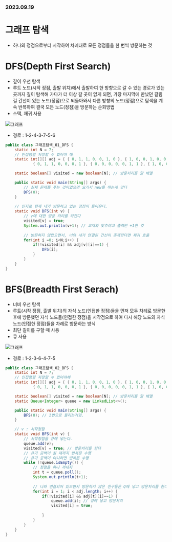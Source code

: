 ### 2023.09.19
# 그래프 탐색
- 하나의 정점으로부터 시작하여 차례대로 모든 정점들을 한 번씩 방문하는 것

# DFS(Depth First Search)
- 깊이 우선 탐색
- 루트 노드(시작 정점, 출발 위치)에서 출발하여 한 방향으로 갈 수 있는 경로가 있는 곳까지 깊이 탐색해 가다가 더 이상 갈 곳이 없게 되면, 가장 마지막에 만났던 갈림길 간선이 있는 노드(정점)으로 되돌아와서 다른 방향의 노드(정점)으로 탐색을 계속 반복하여 결국 모든 노드(정점)을 방문하는 순회방법
- 스택, 재귀 사용

![그래프](https://github.com/namoo1818/TIL/assets/50236187/7ac1df9d-d516-486f-801f-ca1284166bf8)
- 경로 : 1-2-4-3-7-5-6
```java
public class 그래프탐색_01_DFS {
	static int N = 7;
	// 인접행렬 저장할 수 있어야 해
	static int[][] adj = { { 0, 1, 1, 0, 0, 1, 0 }, { 1, 0, 0, 1, 0, 0, 1 }, { 1, 0, 0, 1, 0, 0, 0 },
			{ 0, 1, 1, 0, 0, 0, 1 }, { 0, 0, 0, 0, 0, 1, 1 }, { 1, 0, 0, 0, 1, 0, 0 }, { 0, 1, 0, 1, 1, 0, 0 } };

	static boolean[] visited = new boolean[N]; // 방문처리를 할 배열

	public static void main(String[] args) {
		// 실제 문제를 푸는 것이였으면 요기서 new를 하는게 맞다
		DFS(0);
	}
	
	// 인자로 현재 내가 방문하고 있는 정점이 들어온다.
	static void DFS(int v) {
		// v에 대한 방문 처리를 하겠다
		visited[v] = true;
		System.out.println(v+1); // 교재와 맞추려고 출력만 +1한 것
		
		// 방문하지 않았으면서, 너와 내가 연결된 간선이 존재한다면 재귀 호출
		for(int i =0; i<N;i++) {
			if(!visited[i] && adj[v][i]==1) {
				DFS(i);
			}
		}
	}
}
```


# BFS(Breadth First Serach)
- 너비 우선 탐색
- 루트(시작 정점, 출발 위치)의 자식 노드(인접한 정점)들을 먼저 모두 차례로 방문한 후에 방문했던 자식 노드들(인접한 정점)을 시작점으로 하여 다시 해당 노드의 자식 노드(인접한 정점)들을 차례로 방문하는 방식
- 최단 길이를 구할 때 사용
- 큐 사용

![그래프](https://github.com/namoo1818/TIL/assets/50236187/7ac1df9d-d516-486f-801f-ca1284166bf8)
- 경로 : 1-2-3-6-4-7-5
```java
public class 그래프탐색_02_BFS {
	static int N = 7;
	// 인접행렬 저장할 수 있어야해
	static int[][] adj = { { 0, 1, 1, 0, 0, 1, 0 }, { 1, 0, 0, 1, 0, 0, 1 }, { 1, 0, 0, 1, 0, 0, 0 },
			{ 0, 1, 1, 0, 0, 0, 1 }, { 0, 0, 0, 0, 0, 1, 1 }, { 1, 0, 0, 0, 1, 0, 0 }, { 0, 1, 0, 1, 1, 0, 0 } };

	static boolean[] visited = new boolean[N]; // 방문처리를 할 배열
	static Queue<Integer> queue = new LinkedList<>();

	public static void main(String[] args) {
		BFS(0); // 1번으로 들리는거임.
	}

	// v : 시작정점
	static void BFS(int v) {
		// 시작정점을 큐에 넣는다.
		queue.add(v);
		visited[v] = true; // 방문처리를 한다
		// 큐가 공백이 될 때까지 반복문 수행
		// 큐가 공백이 아니라면 반복문 수행
		while (!queue.isEmpty()) {
			// 정점을 하나 꺼내자
			int t = queue.poll();
			System.out.println(t+1);
			
			// 나와 연결되어 있으면서 방문하지 않은 친구들은 Q에 넣고 방문처리를 한다
			for(int i = 1; i < adj.length; i++) {
				if(!visited[i] && adj[t][i]==1) {
					queue.add(i); // 큐에 넣고 방문처리
					visited[i] = true;
					
				}
			}
		}
	}
}

```
